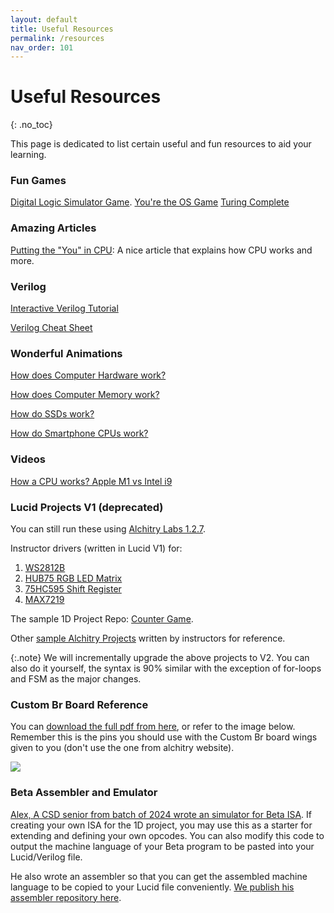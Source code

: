 ```yaml
---
layout: default 
title: Useful Resources 
permalink: /resources
nav_order: 101
---
```


# Useful Resources 
{: .no_toc}

This page is dedicated to list certain useful and fun resources to aid your learning. 

### Fun Games 
[Digital Logic Simulator Game](https://sebastian.itch.io/digital-logic-sim).
[You're the OS Game](https://drfreckles42.itch.io/youre-the-os)
[Turing Complete](https://store.steampowered.com/app/1444480/Turing_Complete/)

### Amazing Articles
[Putting the "You" in CPU](https://cpu.land): A nice article that explains how CPU works and more. 

### Verilog 

[Interactive Verilog Tutorial](https://hdlbits.01xz.net/wiki/Main_Page)

[Verilog Cheat Sheet](https://marceluda.github.io/rp_dummy/EEOF2018/Verilog_Cheat_Sheet.pdf)

### Wonderful Animations

[How does Computer Hardware work?](https://www.youtube.com/watch?v=d86ws7mQYIg)

[How does Computer Memory work?](https://www.youtube.com/watch?v=7J7X7aZvMXQ&t=1s)

[How do SSDs work?](https://www.youtube.com/watch?v=E7Up7VuFd8A)

[How do Smartphone CPUs work?](https://www.youtube.com/watch?v=NKfW8ijmRQ4)

### Videos

[How a CPU works? Apple M1 vs Intel i9](https://www.youtube.com/watch?v=vqs_0W-MSB0)

### Lucid Projects V1 (deprecated)

You can still run these using [Alchitry Labs 1.2.7](https://alchitry.com/alchitry-labs/#version-1-2-7). 

Instructor drivers (written in Lucid V1) for:
1. [WS2812B](https://github.com/natalieagus/ws2812b)
2. [HUB75 RGB LED Matrix](https://github.com/natalieagus/rgbledmatrix)
3. [75HC595 Shift Register](https://github.com/natalieagus/74hc595)
4. [MAX7219](https://github.com/natalieagus/max7219)

The sample 1D Project Repo: [Counter Game](https://github.com/natalieagus/counter-game).

Other [sample Alchitry Projects](https://github.com/natalieagus/SampleAlchitryProjects) written by instructors for reference.

{:.note}
We will incrementally upgrade the above projects to V2. You can also do it yourself, the syntax is 90% similar with the exception of for-loops and FSM as the major changes. 

### Custom Br Board Reference

You can [download the full pdf from here](https://www.dropbox.com/scl/fi/6dhf0kirl7oki78hmlq7e/BrElementReferenceNEW.pdf?rlkey=57jzc7kdj9t57hm0p8vx01vq5&dl=0), or refer to the image below. Remember this is the pins you should use with the Custom Br board wings given to you (don't use the one from alchitry website).

<img src="{{ site.baseurl }}/docs/FPGA/images/fpga_applesilicon/br.png"  class="center_full no-invert"/>

### Beta Assembler and Emulator 

[Alex, A CSD senior from batch of 2024 wrote an simulator for Beta ISA](https://github.com/aleextw/beta_tui/tree/master). If creating your own ISA for the 1D project, you may use this as a starter for extending and defining your own opcodes. You can also modify this code to output the machine language of your Beta program to be pasted into your Lucid/Verilog file. 

He also wrote an assembler so that you can get the assembled machine language to be copied to your Lucid file conveniently. [We publish his assembler repository here](https://github.com/natalieagus/beta-assembler). 
